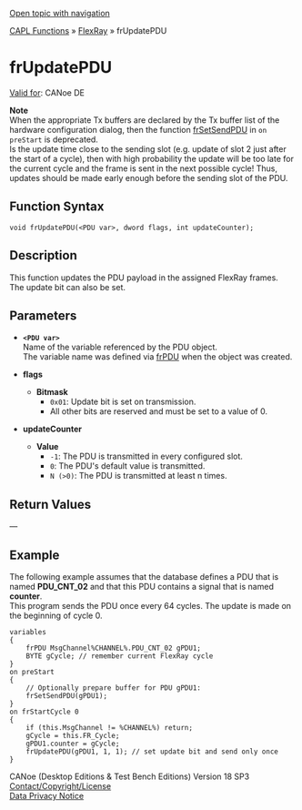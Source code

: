 [Open topic with navigation](../../../../../CANoeDEFamily.htm#Topics/CAPLFunctions/FlexRay/Functions/CAPLfunctionFRUpdatePDU.md)

[CAPL Functions](../../CAPLfunctions.md) » [FlexRay](../CAPLfunctionsFlexrayOverview.md) » frUpdatePDU

# frUpdatePDU

[Valid for](../../../Shared/FeatureAvailability.md): CANoe DE

**Note**  
When the appropriate Tx buffers are declared by the Tx buffer list of the hardware configuration dialog, then the function [frSetSendPDU](CAPLfunctionFRSetSendPDU.md) in `on preStart` is deprecated.  
Is the update time close to the sending slot (e.g. update of slot 2 just after the start of a cycle), then with high probability the update will be too late for the current cycle and the frame is sent in the next possible cycle! Thus, updates should be made early enough before the sending slot of the PDU.

## Function Syntax

```plaintext
void frUpdatePDU(<PDU var>, dword flags, int updateCounter);
```

## Description

This function updates the PDU payload in the assigned FlexRay frames.  
The update bit can also be set.

## Parameters

- **`<PDU var>`**  
  Name of the variable referenced by the PDU object.  
  The variable name was defined via [frPDU](../Objects/CAPLfunctionFrPDU.md) when the object was created.

- **flags**  
  - **Bitmask**  
    - `0x01`: Update bit is set on transmission.  
    - All other bits are reserved and must be set to a value of 0.

- **updateCounter**  
  - **Value**  
    - `-1`: The PDU is transmitted in every configured slot.  
    - `0`: The PDU's default value is transmitted.  
    - `N (>0)`: The PDU is transmitted at least n times.

## Return Values

—

## Example

The following example assumes that the database defines a PDU that is named **PDU_CNT_02** and that this PDU contains a signal that is named **counter**.  
This program sends the PDU once every 64 cycles. The update is made on the beginning of cycle 0.

```plaintext
variables
{
    frPDU MsgChannel%CHANNEL%.PDU_CNT_02 gPDU1;
    BYTE gCycle; // remember current FlexRay cycle
}
on preStart
{
    // Optionally prepare buffer for PDU gPDU1:
    frSetSendPDU(gPDU1);
}
on frStartCycle 0
{
    if (this.MsgChannel != %CHANNEL%) return;
    gCycle = this.FR_Cycle;
    gPDU1.counter = gCycle;
    frUpdatePDU(gPDU1, 1, 1); // set update bit and send only once
}
```

CANoe (Desktop Editions & Test Bench Editions) Version 18 SP3  
[Contact/Copyright/License](../../../Shared/ContactCopyrightLicense.md)  
[Data Privacy Notice](https://www.vector.com/int/en/company/get-info/privacy-policy/)
